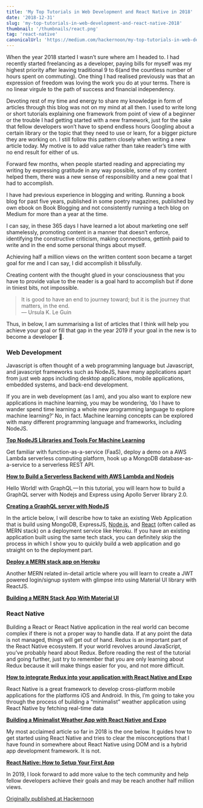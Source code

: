```yaml
---
title: 'My Top Tutorials in Web Development and React Native in 2018'
date: '2018-12-31'
slug: 'my-top-tutorials-in-web-development-and-react-native-2018'
thumbnail: '/thumbnails/react.png'
tag: 'react-native'
canonicalUrl: 'https://medium.com/hackernoon/my-top-tutorials-in-web-development-and-react-native-in-2018-627da9e0481f'
---
```


When the year 2018 started I wasn’t sure where am I headed to. I had recently started freelancing as a developer, paying bills for myself was my highest priority after leaving traditional 9 to 6(and the countless number of hours spent on commuting). One thing I had realised previously was that an expression of freedom was loving the work you do at your terms. There is no linear virgule to the path of success and financial independency.

Devoting rest of my time and energy to share my knowledge in form of articles through this blog was not on my mind at all then. I used to write long or short tutorials explaining one framework from point of view of a beginner or the trouble I had getting started with a new framework, just for the sake that fellow developers won’t have to spend endless hours Googling about a certain library or the topic that they need to use or learn, for a bigger picture they are working on. I still follow this pattern closely when writing a new article today. My motive is to add value rather than take reader’s time with no end result for either of us.

Forward few months, when people started reading and appreciating my writing by expressing gratitude in any way possible, some of my content helped them, there was a new sense of responsibility and a new goal that I had to accomplish.

I have had previous experience in blogging and writing. Running a book blog for past five years, published in some poetry magazines, published by own ebook on Book Blogging and not consistently running a tech blog on Medium for more than a year at the time.

I can say, in these 365 days I have learned a lot about marketing one self shamelessly, promoting content in a manner that doesn’t enforce, identifying the constructive criticism, making connections, gettinh paid to write and in the end some personal things about myself.

Achieving half a million views on the written content soon became a target goal for me and I can say, I did accomplish it blissfully.

Creating content with the thought glued in your consciousness that you have to provide value to the reader is a goal hard to accomplish but if done in tiniest bits, not impossible.

> It is good to have an end to journey toward; but it is the journey that matters, in the end.  
> ― Ursula K. Le Guin

Thus, in below, I am summarising a list of articles that I think will help you achieve your goal or fill that gap in the year 2019 if your goal in the new is to become a developer 🎉.

### Web Development

Javascript is often thought of a web programming language but Javascript, and javascript frameworks such as NodeJS, have many applications apart from just web apps including desktop applications, mobile applications, embedded systems, and back-end development.

If you are in web development (as I am), and you also want to explore new applications in machine learning, you may be wondering, ‘do I have to wander spend time learning a whole new programming language to explore machine learning?’ No, in fact. Machine learning concepts can be explored with many different programming language and frameworks, including NodeJS.

[**Top NodeJS Libraries and Tools For Machine Learning**](https://medium.com/crowdbotics/top-nodejs-libraries-and-tools-for-machine-learning-ae0c106c9a69)

Get familiar with function-as-a-service (FaaS), deploy a demo on a AWS Lambda serverless computing platform, hook up a MongoDB database-as-a-service to a serverless REST API.

[**How to Build a Serverless Backend with AWS Lambda and Nodejs**](https://medium.com/crowdbotics/how-to-build-a-serverless-backend-with-aws-lambda-and-nodejs-e0d1257086b4)

Hello World! with GraphQL — In this tutorial, you will learn how to build a GraphQL server with Nodejs and Express using Apollo Server library 2.0.

[**Creating a GraphQL server with NodeJS**](https://medium.com/crowdbotics/creating-a-graphql-server-with-nodejs-ef9814a7e0e6)

In the article below, I will describe how to take an existing Web Application that is build using MongoDB, ExpressJS, [Node.js](http://crowdbotics.com/build/node-js?utm_source=medium&utm_campaign=nodeh&utm_medium=node&utm_content=mern), and [React](https://www.crowdbotics.com/build/react) (often called as MERN stack) on a deployment service like Heroku. If you have an existing application built using the same tech stack, you can definitely skip the process in which I show you to quickly build a web application and go straight on to the deployment part.

[**Deploy a MERN stack app on Heroku**](https://medium.com/crowdbotics/deploy-a-mern-stack-app-on-heroku-b0c255744a70)

Another MERN related in-detail article where you will learn to create a JWT powered login/signup system with glimpse into using Material UI library with ReactJS.

[**Building a MERN Stack App With Material UI**](https://medium.com/crowdbotics/building-a-mern-stack-app-with-material-ui-33ff8ca4da01)

### React Native

Building a React or React Native application in the real world can become complex if there is not a proper way to handle data. If at any point the data is not managed, things will get out of hand. Redux is an important part of the React Native ecosystem. If your world revolves around JavaScript, you’ve probably heard about Redux. Before reading the rest of the tutorial and going further, just try to remember that you are only learning about Redux because it will make things easier for you, and not more difficult.

[**How to integrate Redux into your application with React Native and Expo**](https://medium.freecodecamp.org/how-to-integrate-redux-into-your-application-with-react-native-and-expo-ec37c9ca6033)

React Native is a great framework to develop cross-platform mobile applications for the platforms iOS and Android. In this, I’m going to take you through the process of building a “minimalist” weather application using React Native by fetching real-time data

[**Building a Minimalist Weather App with React Native and Expo**](https://blog.expo.io/building-a-minimalist-weather-app-with-react-native-and-expo-fe7066e02c09)

My most acclaimed article so far in 2018 is the one below. It guides how to get started using React Native and tries to clear the misconceptions that I have found in somewhere about React Native using DOM and is a hybrid app development framework. It is not.

[**React Native: How to Setup Your First App**](https://hackernoon.com/react-native-how-to-setup-your-first-app-a36c450a8a2f)

In 2019, I look forward to add more value to the tech community and help fellow developers achieve their goals and may be reach another half million views.

[Originally published at Hackernoon](https://medium.com/hackernoon/my-top-tutorials-in-web-development-and-react-native-in-2018-627da9e0481f)

